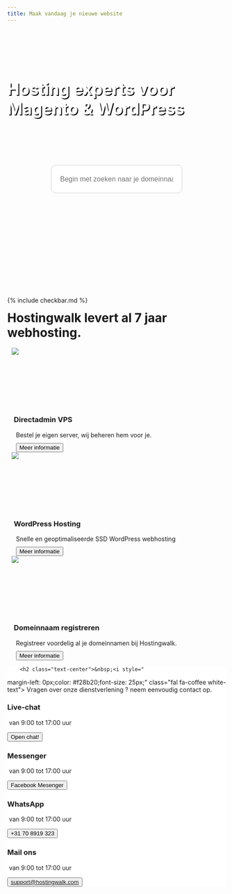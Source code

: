 ```yaml
---
title: Maak vandaag je nieuwe website
---
```



<script src="https://code.jquery.com/jquery-3.4.1.min.js" integrity="sha256-CSXorXvZcTkaix6Yvo6HppcZGetbYMGWSFlBw8HfCJo=" crossorigin="anonymous"></script>
<script src="http://my.hostingwalk.com/dcheck/appear.js"></script>
<script src="http://my.hostingwalk.com/dcheck/dcheck.js"></script>


<style>  
 #domainresultstable a.btn { margin-bottom:4px }

   #dcontainer {
    position: absolute;
    background-color: #fff;
    color: #404041;
    border: 1px solid #F28B20;
    border-radius: 5px;
    width: 100%;
    max-width: 1200px;
    text-align: left;
    left: 0;
    right: 0;
    margin: -50px auto 0 auto;
    padding: 10px;
    z-index: 9000;
}
#dresults {
    overflow: auto;
    max-height: 300px;
}

#domainresultstable td {
    padding: 5px;
}    
    
    .peach-gradient {
    background: -webkit-linear-gradient(50deg,#f28b20,#f28b20) !important;
    background: -o-linear-gradient(50deg,#f28b20,#f28b20) !important;
    background: linear-gradient(40deg,#f28b20,#f28b20) !important;
}
    .btn.peach-gradient {
    -webkit-transition: .5s ease;
    -o-transition: .5s ease;
    transition: .5s ease;
    color: #fff;
}
    
    .waves-effect {
    position: relative;
    cursor: pointer;
    overflow: hidden;
    -webkit-user-select: none;
    -moz-user-select: none;
    -ms-user-select: none;
    user-select: none;
    -webkit-tap-highlight-color: transparent;
}
</style>

<div class="jumbotron text-center" style="background: url(https://images.unsplash.com/photo-1566207474742-de921626ad0c?ixlib=rb-1.2.1&ixid=eyJhcHBfaWQiOjEyMDd9) no-repeat center center fixed;background-size: cover;min-height: 600px;margin-bottom: 0px;">
<div class="container"> 
    <div class="container-fluid text-center" style="padding: 1.2rem 0rem;color: white;">

<h1 style="display: inline-block;padding-top: .3125rem;padding-bottom: .3125rem;margin-right: 1rem;font-size: 2.35rem;text-shadow: 2px 2px black;">

<i class="fab fa-magento" style="color: white;/* font-size: 20px; */margin-top: 140px;"></i> 
<i class="fab fa-wordpress" style="color: white;/* font-size: 20px; */margin-top: 140px;"></i>
Hosting experts voor Magento &amp; WordPress
</h1>

</div>






<!--
  <form action="https://my.hostingwalk.com/cart.php?a=add&amp;domain=register" method="post" class="form-inline mr-auto" _lpchecked="1">
    <div class="input-group-prepend" style="height: 70px;;"> 
     <input name="query" autocomplete="off" placeholder="vul hier uw domeinnaam in." class="form-control form-control input-lg domainname" aria-ladel="Large" aria-descridedby="inputGroup-sizing-sm" type="text" style="height: 73px;width: 704px;">

   </div>
</form>
-->

<form class="search-container" method="post" _lpchecked="1">
<input class="domainname" name="query" autocomplete="off" type="text" id="search-bar" placeholder="Begin met zoeken naar je domeinnaam.." style="
    margin-top: 20px;
">
</form>

<style>
.search-container{
  width: 60%;
  display: block;
  margin: 0 auto;
}

input#search-bar{
  margin: 0 auto;
  width: 100%;
  height: 65px;
  padding: 0 20px;
  font-size: 1rem;
  border-radius: 10px;
  border: 1px solid #D0CFCE;
  outline: none;
  &:focus{
    border: 1px solid #008ABF;
    transition: 0.35s ease;
    color: #008ABF;
    &::-webkit-input-placeholder{
      transition: opacity 0.45s ease; 
      opacity: 0;
     }
    &::-moz-placeholder {
      transition: opacity 0.45s ease; 
      opacity: 0;
     }
    &:-ms-placeholder {
     transition: opacity 0.45s ease; 
     opacity: 0;
     }    
   }
 }




</style>


   <div style="position: relative; padding-top: 60px;"><div id="dcontainer" style="display: none;"><div id="dresults"></div></div></div>








</div>
</div>
    
{% include checkbar.md %}
    
    
    
<div class="partnerbox">
    <div class="container">
    
<h1 class="text-center" style="
    margin-top: 15px;
">Hostingwalk levert al 7 jaar webhosting.</h1>
    
    
 <div class="row">
    
    

<div class="col-lg-4 col-md-4 col-sm-4 col-xs-12"> 
<div class="partnerbox-part text-center" style="margin-left: 10px;">
<img src="https://i.imgur.com/N0N88Pb.png" style="
    max-width: 250px;
    min-height: 140px;
">
 <br>
    <h3 style="margin-top: 15px;margin-left: 5px;">Directadmin VPS</h3>  
 <div style="margin-left: 10px;margin-top: 10px;">Bestel je eigen server, wij beheren hem voor je.</div>
<div class="" style="margin-left: 10px;margin-top: 10px;">  
<a href="ssl"> <button class="btn btn-outline-inloggen my-2 my-sm-0" type="submit">Meer informatie</button> </a>
           </div></div>  </div>

<div class="col-lg-4 col-md-4 col-sm-4 col-xs-12"> 
<div class="partnerbox-part text-center" style="margin-left: 10px;">
<img src="https://old.hostingwalk.com/user/pages/13.managed-wordpress-hosting/undraw_wordpress_utxt.svg" style="
    max-width: 250px;
    min-height: 140px;
">
 <br>
    <h3 style="margin-top: 15px;margin-left: 5px;">WordPress Hosting</h3>  
 <div style="margin-left: 10px;margin-top: 10px;">Snelle en geoptimaliseerde SSD WordPress webhosting</div>
<div class="" style="margin-left: 10px;margin-top: 10px;">  
<a href="ssl"> <button class="btn btn-outline-inloggen my-2 my-sm-0" type="submit">Meer informatie</button> </a>
           </div></div>  </div>

<div class="col-lg-4 col-md-4 col-sm-4 col-xs-12"> 
<div class="partnerbox-part text-center" style="margin-left: 10px;">
<img src="https://i.imgur.com/fsYjHAl.png" style="
    max-width: 250px;
    min-height: 140px;
    max-height: 140px;
">
 <br>
    <h3 style="margin-top: 15px;margin-left: 5px;">Domeinnaam registreren</h3>  
 <div style="margin-left: 10px;margin-top: 10px;">Registreer voordelig al je domeinnamen bij Hostingwalk.</div>
<div class="" style="margin-left: 10px;margin-top: 10px;">  
<a href="ssl"> <button class="btn btn-outline-inloggen my-2 my-sm-0" type="submit">Meer informatie</button> </a>
           </div></div>  </div>

</div>

</div> </div>
        
      

    
<div class="jumbotron text-center" style="background-color: white !important;">
    <div class="container">

        <h2 class="text-center">&nbsp;<i style="
margin-left: 0px;color: #f28b20;font-size: 25px;" class="fal fa-coffee white-text"></i>&nbsp;Vragen over onze dienstverlening ? neem eenvoudig contact op.</h2>
<br>

<div class="card-deck">

<div class="card">  <div class="card-body"> 
 <i style="margin-left: 0px;color: #3b5998;font-size: 35px;" class="fal fa-comments white-text"></i>
<h3>Live-chat</h3>
<p style="margin-top: 0;">  <i style="font-size: 16px;" class="fal fa-clock white-text"></i>&nbsp;van 9:00 tot 17:00 uur</p>
<a href="#" onclick="tidioChatApi.open()">
<button class="btn btn-md btn-outline-inloggen my-2 my-lg-0" type="submit">Open chat!</button>
    </a>
  </div>


</div>

<div class="card">  <div class="card-body"> 
<i style="margin-left: 0px;color: #3b5998;font-size: 35px;" class="fab fa-facebook white-text"></i>
<h3>Messenger</h3>
<p style="margin-top: 0;">  <i style="font-size: 16px;" class="fal fa-clock white-text"></i>&nbsp;van 9:00 tot 17:00 uur</p>
<button class="btn btn-md btn-outline-inloggen my-2 my-lg-0" type="submit">Facebook Mesenger</button>
  </div>

</div>   

<div class="card">  <div class="card-body"> 
<i style="margin-left: 0px;color:#25D366;font-size: 35px;" class="fab fa-whatsapp white-text"></i>
<h3>WhatsApp</h3>
<p style="margin-top: 0;">  <i style="font-size: 16px;" class="fal fa-clock white-text"></i>&nbsp;van 9:00 tot 17:00 uur</p>
<a alt="whatsapp" title="contact via whatsapp" href="https://api.whatsapp.com/send?phone=31708919323"> <button class="btn btn-md btn-outline-inloggen my-2 my-lg-0" type="submit">+31 70 8919 323</button> </a>
  </div>

</div>

<div class="card">  <div class="card-body"> 
<i style="margin-left: 0px;color: #55acee;font-size: 35px;" class="fal fa-envelope white-text"></i>
<h3>Mail ons</h3>
<p style="margin-top: 0;">  <i style="font-size: 16px;" class="fal fa-clock white-text"></i>&nbsp;van 9:00 tot 17:00 uur</p>


<a alt="mail" title="contact via mail" href="mailto:support@hostingwalk.com"> <button class="btn btn-md btn-outline-inloggen my-2 my-lg-0" type="submit">support@hostingwalk.com</button> </a>
  </div>

</div>

</div>       </div>  

 </div>


<style>
    
header {
  position: relative;
  background-color: black;
  height: 75vh;
  min-height: 25rem;
  width: 100%;
  overflow: hidden;
}

header video {
  position: absolute;
  top: 50%;
  left: 50%;
  min-width: 100%;
  min-height: 100%;
  width: auto;
  height: auto;
  z-index: 0;
  -ms-transform: translateX(-50%) translateY(-50%);
  -moz-transform: translateX(-50%) translateY(-50%);
  -webkit-transform: translateX(-50%) translateY(-50%);
  transform: translateX(-50%) translateY(-50%);
}

header .container {
  position: relative;
  z-index: 2;
}

header .overlay {
  position: absolute;
  top: 0;
  left: 0;
  height: 100%;
  width: 100%;
  background-color: black;
  opacity: 0.5;
  z-index: 1;
}

